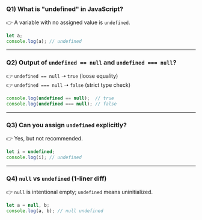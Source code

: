 ### Q1) What is "undefined" in JavaScript?

👉 A variable with no assigned value is `undefined`.

```js
let a;
console.log(a); // undefined
```

---

### Q2) Output of `undefined == null` and `undefined === null`?

👉 `undefined == null` ➝ `true` (loose equality)  
👉 `undefined === null` ➝ `false` (strict type check)

```js
console.log(undefined == null);  // true  
console.log(undefined === null); // false
```

---

### Q3) Can you assign `undefined` explicitly?

👉 Yes, but not recommended.

```js
let i = undefined;
console.log(i); // undefined
```

---

### Q4) `null` vs `undefined` (1-liner diff)

👉 `null` is intentional empty; `undefined` means uninitialized.

```js
let a = null, b;
console.log(a, b); // null undefined
```



